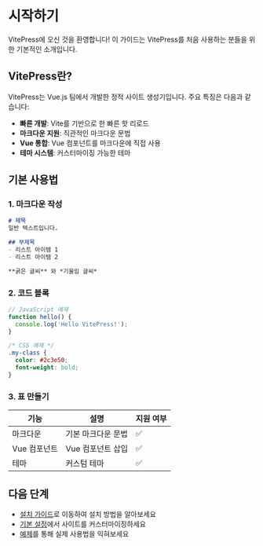 # 시작하기

VitePress에 오신 것을 환영합니다! 이 가이드는 VitePress를 처음 사용하는 분들을 위한 기본적인 소개입니다.

## VitePress란?

VitePress는 Vue.js 팀에서 개발한 정적 사이트 생성기입니다. 주요 특징은 다음과 같습니다:

- **빠른 개발**: Vite를 기반으로 한 빠른 핫 리로드
- **마크다운 지원**: 직관적인 마크다운 문법
- **Vue 통합**: Vue 컴포넌트를 마크다운에 직접 사용
- **테마 시스템**: 커스터마이징 가능한 테마

## 기본 사용법

### 1. 마크다운 작성

```markdown
# 제목
일반 텍스트입니다.

## 부제목
- 리스트 아이템 1
- 리스트 아이템 2

**굵은 글씨** 와 *기울임 글씨*
```

### 2. 코드 블록

```javascript
// JavaScript 예제
function hello() {
  console.log('Hello VitePress!');
}
```

```css
/* CSS 예제 */
.my-class {
  color: #2c3e50;
  font-weight: bold;
}
```

### 3. 표 만들기

| 기능 | 설명 | 지원 여부 |
|------|------|-----------|
| 마크다운 | 기본 마크다운 문법 | ✅ |
| Vue 컴포넌트 | Vue 컴포넌트 삽입 | ✅ |
| 테마 | 커스텀 테마 | ✅ |

## 다음 단계

- [설치 가이드](/guide/installation)로 이동하여 설치 방법을 알아보세요
- [기본 설정](/guide/configuration)에서 사이트를 커스터마이징하세요
- [예제](/examples/basic)를 통해 실제 사용법을 익혀보세요